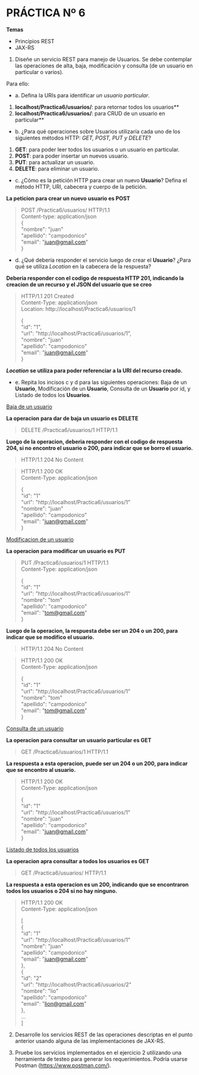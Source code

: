 # PRÁCTICA Nº 6

**Temas**
- Principios REST
- JAX-RS

1. Diseñe un servicio REST para manejo de Usuarios. Se debe contemplar las operaciones de alta, baja, modificación y consulta (de un usuario en particular o varios). 

Para ello:

* a. Defina la URIs para identificar *un usuario particular*.<br>

1. **localhost/Practica6/usuarios/**: para retornar todos los usuarios**
2. **localhost/Practica6/usuarios/<id>**: para CRUD de un usuario en particular**

* b. ¿Para qué operaciones sobre Usuarios utilizaría cada uno de los siguientes métodos HTTP: _GET, POST, PUT y DELETE_?<br>

1. **GET**: para poder leer todos los usuarios o un usuario en particular.
2. **POST**: para poder insertar un nuevos usuario.
3. **PUT**: para actualizar un usuario.
4. **DELETE**: para eliminar un usuario.

* c. ¿Cómo es la petición HTTP para crear un nuevo **Usuario**? Defina el método HTTP, URI, cabecera y cuerpo de la petición.<br>

**La peticion para crear un nuevo usuario es POST**
> POST /Practica6/usuarios/ HTTP/1.1<br>
> Content-type: application/json<br>
> {<br>
>   "nombre": "juan"<br>
>   "apellido": "campodonico"<br>
>   "email": "juan@gmail.com"<br>
> }<br>

* d. ¿Qué debería responder el servicio luego de crear el **Usuario**? ¿Para qué se utiliza _Location_ en la cabecera de la respuesta?<br>

**Deberia responder con el codigo de respuesta HTTP 201, indicando la creacion de un recurso y el JSON del usuario que se creo**
> HTTP/1.1 201 Created<br>
> Content-Type: application/json<br>
> Location: http://localhost/Practica6/usuarios/1<br>
>
> {<br>
>   "id": "1",<br>
>   "url": "http://localhost/Practica6/usuarios/1",<br>
>   "nombre": "juan"<br>
>   "apellido": "campodonico"<br>
>   "email": "juan@gmail.com"<br>
> }


**_Location_ se utiliza para poder referenciar a la URI del recurso creado.**

* e. Repita los incisos c y d para las siguientes operaciones: Baja de un **Usuario**, Modificación de un **Usuario**, Consulta de un **Usuario** por id, y Listado de todos los **Usuarios**.<br>

<ins>Baja de un usuario</ins>

**La operacion para dar de baja un usuario es DELETE**
> DELETE /Practica6/usuarios/1 HTTP/1.1<br>

**Luego de la operacion, deberia responder con el codigo de respuesta 204, si no encontro el usuario o 200, para indicar que se borro el usuario.**

> HTTP/1.1 204 No Content

> HTTP/1.1 200 OK<br>
> Content-Type: application/json<br>
>
> {<br>
>   "id": "1"<br>
>   "url": "http://localhost/Practica6/usuarios/1"<br>
>   "nombre": "juan"<br>
>   "apellido": "campodonico"<br>
>   "email": "juan@gmail.com"<br>
> }

<ins>Modificacion de un usuario</ins>

**La operacion para modificar un usuario es PUT**
> PUT /Practica6/usuarios/1 HTTP/1.1<br>
> Content-Type: application/json<br>
>
> {<br>
>   "id": "1"<br>
>   "url": "http://localhost/Practica6/usuarios/1"<br>
>   "nombre": "tom"<br>
>   "apellido": "campodonico"<br>
>   "email": "tom@gmail.com"<br>
> }

**Luego de la operacion, la respuesta debe ser un 204 o un 200, para indicar que se modifico el usuario.**

>HTTP/1.1 204 No Content

>HTTP/1.1 200 OK<br>
>Content-Type: application/json<br>
>
> {<br>
>   "id": "1"<br>
>   "url": "http://localhost/Practica6/usuarios/1"<br>
>   "nombre": "tom"<br>
>   "apellido": "campodonico"<br>
>   "email": "tom@gmail.com"<br>
> }

<ins>Consulta de un usuario</ins>

**La operacion para consultar un usuario particular es GET**

> GET /Practica6/usuarios/1 HTTP/1.1

**La respuesta a esta operacion, puede ser un 204 o un 200, para indicar que se encontro al usuario.**

> HTTP/1.1 200 OK<br>
> Content-Type: application/json<br>
>
> {<br>
>   "id": "1"<br>
>   "url": "http://localhost/Practica6/usuarios/1"<br>
>   "nombre": "juan"<br>
>   "apellido": "campodonico"<br>
>   "email": "juan@gmail.com"<br>
> }

<ins>Listado de todos los usuarios</ins>

**La operacion apra consultar a todos los usuarios es GET**

> GET /Practica6/usuarios/ HTTP/1.1

**La respuesta a esta operacion es un 200, indicando que se encontraron todos los usuarios o 204 si no hay ninguno.**

> HTTP/1.1 200 OK<br>
> Content-Type: application/json<br>
>
> [<br>
>   {<br>
>     "id": "1"<br>
>     "url": "http://localhost/Practica6/usuarios/1"<br>
>     "nombre": "juan"<br>
>     "apellido": "campodonico"<br>
>     "email": "juan@gmail.com"<br>
>   },<br>
>   {<br>
>     "id": "2"<br>
>     "url": "http://localhost/Practica6/usuarios/2"<br>
>     "nombre": "lio"<br>
>     "apellido": "campodonico"<br>
>     "email": "lion@gmail.com"<br>
>   },<br>
>   ...<br>
> ]

2. Desarrolle los servicios REST de las operaciones descriptas en el punto anterior usando alguna de las implementaciones de JAX-RS.

3. Pruebe los servicios implementados en el ejercicio 2 utilizando una herramienta de testeo para generar los requerimientos. Podría usarse Postman (<https://www.postman.com/>).
